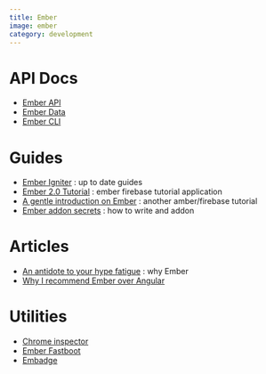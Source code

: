 ```yaml
---
title: Ember
image: ember
category: development
---
```

# API Docs

- [Ember API](http://emberjs.com/api/)
- [Ember Data](http://emberjs.com/api/data/)
- [Ember CLI](https://ember-cli.com/api/)

# Guides

- [Ember Igniter](http://emberigniter.com/) : up to date guides
- [Ember 2.0 Tutorial](http://yoember.com/) : ember firebase tutorial application
- [A gentle introduction on Ember](https://medium.com/@jamesfuthey/a-gentle-introduction-to-ember-2-0-8ef1f378ee4#.qk5gcziqb) : another amber/firebase tutorial
- [Ember addon secrets](http://emberup.co/ember-addon-secrets/) : how to write and addon

# Articles

- [An antidote to your hype fatigue](http://brewhouse.io/blog/2015/05/13/emberjs-an-antidote-to-your-hype-fatigue.html) : why Ember
- [Why I recommend Ember over Angular](http://blog.yodersolutions.com/why-i-recommend-emberjs-over-angularjs/)

# Utilities

- [Chrome inspector](https://chrome.google.com/webstore/detail/ember-inspector/bmdblncegkenkacieihfhpjfppoconhi)
- [Ember Fastboot](https://www.ember-fastboot.com/)
- [Embadge](https://embadge.io/)
